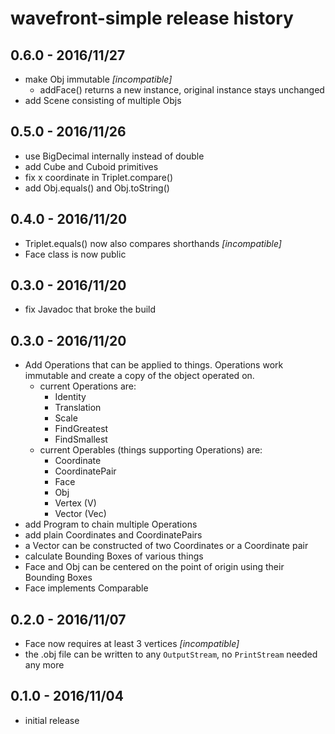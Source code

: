 wavefront-simple release history
================================


0.6.0 - 2016/11/27
------------------

- make Obj immutable *[incompatible]*
    - addFace() returns a new instance, original instance stays unchanged
- add Scene consisting of multiple Objs


0.5.0 - 2016/11/26
------------------

- use BigDecimal internally instead of double
- add Cube and Cuboid primitives
- fix x coordinate in Triplet.compare()
- add Obj.equals() and Obj.toString()


0.4.0 - 2016/11/20
------------------

- Triplet.equals() now also compares shorthands *[incompatible]*
- Face class is now public


0.3.0 - 2016/11/20
------------------

- fix Javadoc that broke the build


0.3.0 - 2016/11/20
------------------

- Add Operations that can be applied to things.
  Operations work immutable and create a copy of the
  object operated on.
    - current Operations are:
		- Identity
		- Translation
		- Scale
		- FindGreatest
		- FindSmallest
	- current Operables (things supporting Operations) are:
		- Coordinate
		- CoordinatePair
		- Face
		- Obj
		- Vertex (V)
		- Vector (Vec)
- add Program to chain multiple Operations
- add plain Coordinates and CoordinatePairs
- a Vector can be constructed of two Coordinates or a
  Coordinate pair
- calculate Bounding Boxes of various things
- Face and Obj can be centered on the point of origin
  using their Bounding Boxes
- Face implements Comparable


0.2.0 - 2016/11/07
------------------

- Face now requires at least 3 vertices *[incompatible]*
- the .obj file can be written to any ``OutputStream``,
  no ``PrintStream`` needed any more


0.1.0 - 2016/11/04
------------------

- initial release
